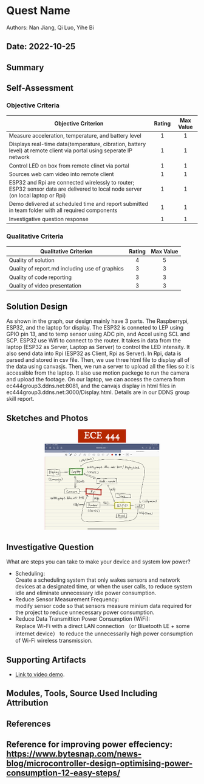 # Quest Name
Authors: Nan Jiang, Qi Luo, Yihe Bi

Date: 2022-10-25
-----

## Summary



## Self-Assessment

### Objective Criteria

| Objective Criterion | Rating | Max Value  | 
|---------------------------------------------|:-----------:|:---------:|
| Measure acceleration, temperature, and battery level | 1 |  1     | 
| Displays real-time data(temperature, cibration, battery level) at remote client via portal using seperate IP network| 1 |  1     | 
| Control LED on box from remote clinet via portal | 1 |  1     | 
| Sources web cam video into remote client | 1 |  1     | 
| ESP32 and Rpi are connected wirelessly to router; ESP32 sensor data are delivered to local node server (on local laptop or Rpi) | 1 |  1     | 
| Demo delivered at scheduled time and report submitted in team folder with all required components | 1 |  1     | 
| Investigative question response | 1 |  1     | 


### Qualitative Criteria

| Qualitative Criterion | Rating | Max Value  | 
|---------------------------------------------|:-----------:|:---------:|
| Quality of solution | 4 |  5     |  
| Quality of report.md including use of graphics | 3 |  3     | 
| Quality of code reporting | 3 |  3     | 
| Quality of video presentation | 3 |  3     | 


## Solution Design
As shown in the graph, our design mainly have 3 parts. The Raspberrypi, ESP32, and the laptop for display. The ESP32 is conneted to LEP using GPIO pin 13, and to temp sensor using ADC pin, and Accel using SCL and SCP.
ESP32 use Wifi to connect to the router. It takes in data from the laptop (ESP32 as Server, Laptop as Server) to control the LED intensity. It also send data into Rpi (ESP32 as Client, Rpi as Server).
In Rpi, data is parsed and stored in csv file. Then, we use three html file to display all of the data using canvasjs. Then, we run a server to upload all the files so it is accessible from the laptop. It also use motion packege to run the camera and upload the footage.
On our laptop, we can access the camera from ec444group3.ddns.net:8081, and the canvajs display in html files in ec444group3.ddns.net:3000/Display.html. Details are in our DDNS group skill report.

## Sketches and Photos
<center><img src="./images/ece444.png" width="25%" /></center> 
<center><img src="./images/design.png" width="60%" /></center>

## Investigative Question

What are steps you can take to make your device and system low power?
- Scheduling:\
Create a scheduling system that only wakes sensors and network devices at a designated time, or when the user calls, to reduce system idle and eliminate unnecessary idle power consumption.
- Reduce Sensor Measurement Frequency:\
modify sensor code so that sensors measure minium data required for the project to reduce unnecessary power consumption.
- Reduce Data Transmittion Power Consumption (WiFi):\
Replace Wi-Fi with a direct LAN connection （or Bluetooth LE + some internet device） to reduce the unnecessarily high power consumption of Wi-Fi wireless transmission.



## Supporting Artifacts
- [Link to video demo](https://drive.google.com/file/d/1ns4iCg6crqZgcCLw4OLpqSZj30X-Yftb/view?usp=sharing).


## Modules, Tools, Source Used Including Attribution

## References
Reference for improving power effeciency: https://www.bytesnap.com/news-blog/microcontroller-design-optimising-power-consumption-12-easy-steps/
-----


